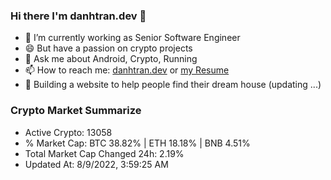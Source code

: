### Hi there I'm danhtran.dev 👋

- 🔭 I’m currently working as Senior Software Engineer
- 😄 But have a passion on crypto projects
- 💬 Ask me about Android, Crypto, Running 
- 📫 How to reach me: <a href="https://danhtran.dev" target="_blank">danhtran.dev</a> or <a href="Developer-Resume.pdf" target="_blank">my Resume</a>
- 🌱 Building a website to help people find their dream house (updating ...)

### Crypto Market Summarize
- Active Crypto: 13058
- % Market Cap: BTC 38.82% | ETH 18.18% | BNB 4.51%
- Total Market Cap Changed 24h: 2.19%
- Updated At: 8/9/2022, 3:59:25 AM
